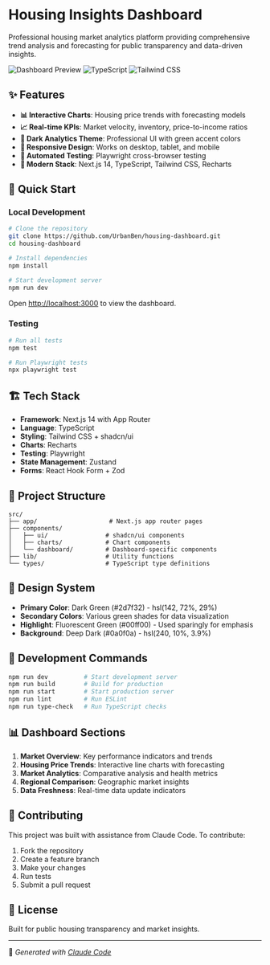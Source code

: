 # Housing Insights Dashboard

Professional housing market analytics platform providing comprehensive trend analysis and forecasting for public transparency and data-driven insights.

![Dashboard Preview](https://img.shields.io/badge/Next.js-14-black?style=flat-square&logo=next.js)
![TypeScript](https://img.shields.io/badge/TypeScript-blue?style=flat-square&logo=typescript)
![Tailwind CSS](https://img.shields.io/badge/Tailwind-CSS-38B2AC?style=flat-square&logo=tailwind-css)

## ✨ Features

- **📊 Interactive Charts**: Housing price trends with forecasting models
- **📈 Real-time KPIs**: Market velocity, inventory, price-to-income ratios
- **🌙 Dark Analytics Theme**: Professional UI with green accent colors
- **📱 Responsive Design**: Works on desktop, tablet, and mobile
- **🧪 Automated Testing**: Playwright cross-browser testing
- **🎨 Modern Stack**: Next.js 14, TypeScript, Tailwind CSS, Recharts

## 🚀 Quick Start

### Local Development

```bash
# Clone the repository
git clone https://github.com/UrbanBen/housing-dashboard.git
cd housing-dashboard

# Install dependencies
npm install

# Start development server
npm run dev
```

Open [http://localhost:3000](http://localhost:3000) to view the dashboard.

### Testing

```bash
# Run all tests
npm test

# Run Playwright tests
npx playwright test
```

## 🏗️ Tech Stack

- **Framework**: Next.js 14 with App Router
- **Language**: TypeScript
- **Styling**: Tailwind CSS + shadcn/ui
- **Charts**: Recharts
- **Testing**: Playwright
- **State Management**: Zustand
- **Forms**: React Hook Form + Zod

## 📁 Project Structure

```
src/
├── app/                    # Next.js app router pages
├── components/
│   ├── ui/                # shadcn/ui components
│   ├── charts/            # Chart components
│   └── dashboard/         # Dashboard-specific components
├── lib/                   # Utility functions
└── types/                 # TypeScript type definitions
```

## 🎨 Design System

- **Primary Color**: Dark Green (#2d7f32) - hsl(142, 72%, 29%)
- **Secondary Colors**: Various green shades for data visualization
- **Highlight**: Fluorescent Green (#00ff00) - Used sparingly for emphasis
- **Background**: Deep Dark (#0a0f0a) - hsl(240, 10%, 3.9%)

## 🔧 Development Commands

```bash
npm run dev          # Start development server
npm run build        # Build for production
npm run start        # Start production server
npm run lint         # Run ESLint
npm run type-check   # Run TypeScript checks
```

## 📊 Dashboard Sections

1. **Market Overview**: Key performance indicators and trends
2. **Housing Price Trends**: Interactive line charts with forecasting
3. **Market Analytics**: Comparative analysis and health metrics
4. **Regional Comparison**: Geographic market insights
5. **Data Freshness**: Real-time data update indicators

## 🤝 Contributing

This project was built with assistance from Claude Code. To contribute:

1. Fork the repository
2. Create a feature branch
3. Make your changes
4. Run tests
5. Submit a pull request

## 📄 License

Built for public housing transparency and market insights.

---

🤖 *Generated with [Claude Code](https://claude.ai/code)*